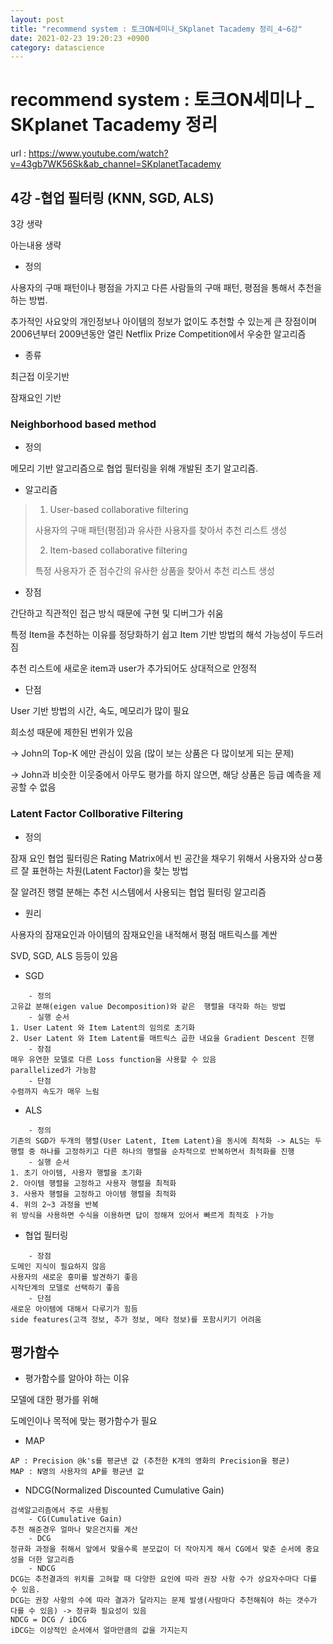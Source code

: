 ```yaml
---
layout: post
title: "recommend system : 토크ON세미나_SKplanet Tacademy 정리_4~6강"
date: 2021-02-23 19:20:23 +0900
category: datascience
---
```

# recommend system : 토크ON세미나 _ SKplanet Tacademy 정리
url : https://www.youtube.com/watch?v=43gb7WK56Sk&ab_channel=SKplanetTacademy
## 4강 -협업 필터링 (KNN, SGD, ALS)

3강 생략 

아는내용 생략

- 정의

사용자의 구매 패턴이나 평점을 가지고 다른 사람들의 구매 패턴, 평점을 통해서 추천을 하는 방법.

추가적인 사요앚의 개인정보나 아이템의 정보가 없이도 추천할 수 있는게 큰 장점이며 2006년부터 2009년동안 열린 Netflix Prize Competition에서 우숭한 알고리즘



- 종류

최근접 이웃기반

잠재요인 기반



### Neighborhood based method

- 정의

메모리 기반 알고리즘으로 협업 필터링을 위해 개발된 초기 알고리즘.

- 알고리즘

> 1. User-based collaborative filtering
>
> 사용자의 구매 패턴(평점)과 유사한 사용자를 찾아서 추천 리스트 생성
>
> 2. Item-based collaborative filtering
>
> 특정 사용자가 준 점수간의 유사한 상품을 찾아서 추천 리스트 생성 



- 장점

간단하고 직관적인 접근 방식 때문에 구현 및 디버그가 쉬움

특정 Item을 추천하는 이유를 정당화하기 쉽고 Item 기반 방법의 해석 가능성이 두드러짐

추천 리스트에 새로운 item과  user가 추가되어도 상대적으로 안정적

- 단점

User 기반 방법의 시간, 속도, 메모리가 많이 필요

희소성 때문에 제한된 번위가 있음

-> John의 Top-K 에만 관심이 있음 (많이 보는 상품은 다 많이보게 되는 문제)

-> John과 비슷한 이웃중에서 아무도 평가를 하지 않으면, 해당 상품은 등급 예측을 제공할 수 없음



### Latent Factor Collborative Filtering

- 정의

잠재 요인 협업 필터링은 Rating Matrix에서 빈 공간을 채우기 위해서 사용자와 상ㅁ풍르 잘 표현하는 차원(Latent Factor)을 찾는 방법

잘 알려진 행렬 분해는 추천 시스템에서 사용되는 협업 필터링 알고리즘

- 원리

사용자의 잠재요인과 아이템의 잠재요인을 내적해서 평점 매트릭스를 계싼

SVD, SGD, ALS 등등이 있음 



- SGD

```
	- 정의
고유값 분해(eigen value Decomposition)와 같은  행렬을 대각화 하는 방법
	- 실행 순서
1. User Latent 와 Item Latent의 임의로 초기화
2. User Latent 와 Item Latent를 매트릭스 곱한 내요을 Gradient Descent 진행
	- 장점
매우 유연한 모델로 다른 Loss function을 사용할 수 있음
parallelized가 가능함
	- 단점
수렴까지 속도가 매우 느림
```

- ALS

```
	- 정의
기존의 SGD가 두개의 행렬(User Latent, Item Latent)을 동시에 최적화 -> ALS는 두 행렬 중 하나를 고정하키고 다른 하나의 행렬을 순차적으로 반복하면서 최적화를 진행 
	- 실행 순서
1. 초기 아이템, 사용자 행렬을 초기화
2. 아이템 행렬을 고정하고 사용자 행렬을 최적화 
3. 사용자 행렬을 고정하고 아이템 행렬을 최적화
4. 위의 2~3 과정을 반복
위 방식을 사용하면 수식을 이용하면 답이 정해져 있어서 빠르게 최적호 ㅏ가능
```

- 협업 필터링

```
	- 장점
도메인 지식이 필요하지 않음
사용자의 새로운 흥미를 발견하기 좋음
시작단계의 모델로 선택하기 좋음
	- 단점
새로운 아이템에 대해서 다루기가 힘듬
side features(고객 정보, 추가 정보, 메타 정보)를 포함시키기 어려움
```



## 평가함수

- 평가함수를 알아야 하는 이유

모델에 대한 평가를 위해 

도메인이나 목적에 맞는 평가함수가 필요

- MAP

```
AP : Precision @k's를 평균낸 값 (추천한 K개의 영화의 Precision을 평균)
MAP : N명의 사용자의 AP를 평균낸 값
```

- NDCG(Normalized Discounted Cumulative Gain)

```
검색알고리즘에서 주로 사용됨
	- CG(Cumulative Gain)
추천 해준경우 얼마나 맞은건지를 계산 
	- DCG
정규화 과정을 취해서 앞에서 맞을수록 분모값이 더 작아지게 해서 CG에서 맞춘 순서에 중요성을 더한 알고리즘
	- NDCG
DCG는 추천결과의 위치를 고혀할 때 다양한 요인에 따라 권장 사항 수가 상요자수마다 다를 수 있음.
DCG는 권장 사항의 수에 따라 결과가 달라지는 문제 발생(사람마다 추천해줘야 하는 갯수가 다를 수 있음) -> 정규화 필요성이 있음
NDCG = DCG / iDCG
iDCG는 이상적인 순서에서 얼마만큼의 값을 가지는지
```



